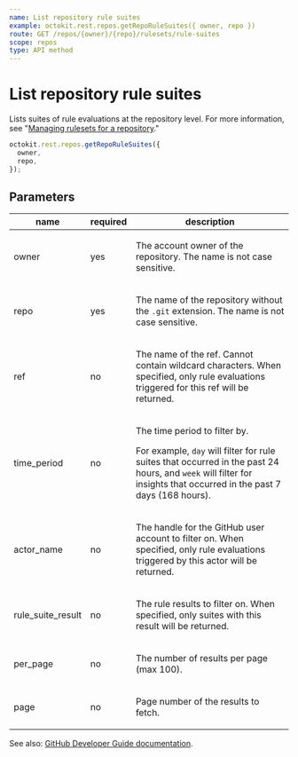 ```yaml
---
name: List repository rule suites
example: octokit.rest.repos.getRepoRuleSuites({ owner, repo })
route: GET /repos/{owner}/{repo}/rulesets/rule-suites
scope: repos
type: API method
---
```


# List repository rule suites

Lists suites of rule evaluations at the repository level.
For more information, see "[Managing rulesets for a repository](https://docs.github.com/repositories/configuring-branches-and-merges-in-your-repository/managing-rulesets/managing-rulesets-for-a-repository#viewing-insights-for-rulesets)."

```js
octokit.rest.repos.getRepoRuleSuites({
  owner,
  repo,
});
```

## Parameters

<table>
  <thead>
    <tr>
      <th>name</th>
      <th>required</th>
      <th>description</th>
    </tr>
  </thead>
  <tbody>
    <tr><td>owner</td><td>yes</td><td>

The account owner of the repository. The name is not case sensitive.

</td></tr>
<tr><td>repo</td><td>yes</td><td>

The name of the repository without the `.git` extension. The name is not case sensitive.

</td></tr>
<tr><td>ref</td><td>no</td><td>

The name of the ref. Cannot contain wildcard characters. When specified, only rule evaluations triggered for this ref will be returned.

</td></tr>
<tr><td>time_period</td><td>no</td><td>

The time period to filter by.

For example, `day` will filter for rule suites that occurred in the past 24 hours, and `week` will filter for insights that occurred in the past 7 days (168 hours).

</td></tr>
<tr><td>actor_name</td><td>no</td><td>

The handle for the GitHub user account to filter on. When specified, only rule evaluations triggered by this actor will be returned.

</td></tr>
<tr><td>rule_suite_result</td><td>no</td><td>

The rule results to filter on. When specified, only suites with this result will be returned.

</td></tr>
<tr><td>per_page</td><td>no</td><td>

The number of results per page (max 100).

</td></tr>
<tr><td>page</td><td>no</td><td>

Page number of the results to fetch.

</td></tr>
  </tbody>
</table>

See also: [GitHub Developer Guide documentation](https://docs.github.com/rest/repos/rule-suites#list-repository-rule-suites).
